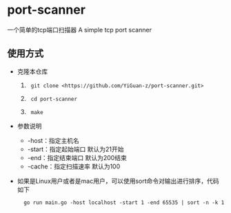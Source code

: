 # port-scanner

一个简单的tcp端口扫描器
A simple tcp port scanner

## 使用方式

- 克隆本仓库

  1. ```shell
      git clone <https://github.com/YiGuan-z/port-scanner.git>
      ``` 
  2. ```shell
      cd port-scanner
      ```
  3. ```shell
      make
      ```

- 参数说明
  - -host：指定主机名
  - -start：指定起始端口 默认为21开始
  - -end：指定结束端口 默认为200结束
  - -cache：指定扫描速率 默认为100
- 如果是Linux用户或者是mac用户，可以使用sort命令对输出进行排序，代码如下
  
  ```shell
    go run main.go -host localhost -start 1 -end 65535 | sort -n -k 1
  ```
